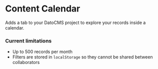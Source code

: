 # Content Calendar

Adds a tab to your DatoCMS project to explore your records inside a calendar.

### Current limitations

* Up to 500 records per month
* Filters are stored in `localStorage` so they cannot be shared between collaborators